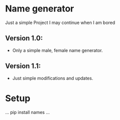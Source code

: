 # Name generator
Just a simple Project I may continue when I am bored

## Version 1.0:

* Only a simple male, female name generator.
## Version 1.1:

* Just simple modifications and updates.

# Setup
...
pip install names
...
